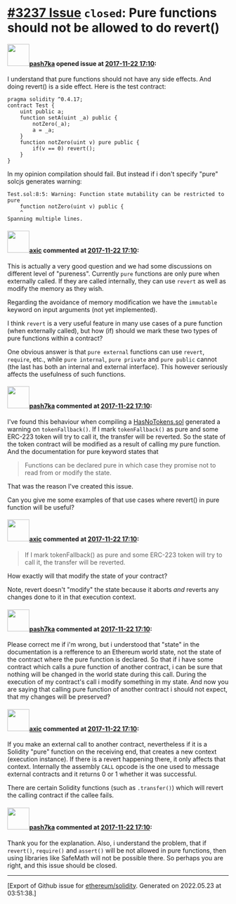 # [\#3237 Issue](https://github.com/ethereum/solidity/issues/3237) `closed`: Pure functions should not be allowed to do revert()

#### <img src="https://avatars.githubusercontent.com/u/2335215?v=4" width="50">[pash7ka](https://github.com/pash7ka) opened issue at [2017-11-22 17:10](https://github.com/ethereum/solidity/issues/3237):

I understand that pure functions should not have any side effects. And doing revert() is a side effect.
Here is the test contract:
```
pragma solidity ^0.4.17;
contract Test {
    uint public a;
    function setA(uint _a) public {
        notZero(_a);
        a = _a;
    }
    function notZero(uint v) pure public {
        if(v == 0) revert();
    }
}
```
In my opinion compilation should fail. But instead if i don't specify "pure" solcjs generates warning:
```
Test.sol:8:5: Warning: Function state mutability can be restricted to pure
    function notZero(uint v) public {
    ^
Spanning multiple lines.
```

#### <img src="https://avatars.githubusercontent.com/u/20340?v=4" width="50">[axic](https://github.com/axic) commented at [2017-11-22 17:10](https://github.com/ethereum/solidity/issues/3237#issuecomment-346416283):

This is actually a very good question and we had some discussions on different level of "pureness". Currently `pure` functions are only pure when externally called. If they are called internally, they can use `revert` as well as modify the memory as they wish.

Regarding the avoidance of memory modification we have the `immutable` keyword on input arguments (not yet implemented).

I think `revert` is a very useful feature in many use cases of a pure function (when externally called), but how (if) should we mark these two types of pure functions within a contract?

One obvious answer is that `pure external` functions can use `revert`, `require`, etc., while `pure internal`, `pure private`  and `pure public` cannot (the last has both an internal and external interface). This however seriously affects the usefulness of such functions.

#### <img src="https://avatars.githubusercontent.com/u/2335215?v=4" width="50">[pash7ka](https://github.com/pash7ka) commented at [2017-11-22 17:10](https://github.com/ethereum/solidity/issues/3237#issuecomment-346422467):

I've found this behaviour when compiling a [HasNoTokens.sol](https://github.com/OpenZeppelin/zeppelin-solidity/blob/master/contracts/ownership/HasNoTokens.sol) generated a warning on ``tokenFallback()``.
If I mark  ``tokenFallback()`` as pure and some ERC-223 token will try to call it, the transfer will be reverted. So the state of the token contract will be modified as a result of calling my pure function.
And the documentation for pure keyword states that
> Functions can be declared pure in which case they promise not to read from or modify the state.

That was the reason I've created this issue.

Can you give me some examples of that use cases where revert() in pure function will be useful?

#### <img src="https://avatars.githubusercontent.com/u/20340?v=4" width="50">[axic](https://github.com/axic) commented at [2017-11-22 17:10](https://github.com/ethereum/solidity/issues/3237#issuecomment-346423254):

> If I mark tokenFallback() as pure and some ERC-223 token will try to call it, the transfer will be reverted.

How exactly will that modify the state of your contract?

Note, revert doesn't "modify" the state because it aborts *and* reverts any changes done to it in that execution context.

#### <img src="https://avatars.githubusercontent.com/u/2335215?v=4" width="50">[pash7ka](https://github.com/pash7ka) commented at [2017-11-22 17:10](https://github.com/ethereum/solidity/issues/3237#issuecomment-346426714):

Please correct me if i'm wrong, but i understood that "state" in the documentation is a refference to an Ethereum world state, not the state of the contract where the pure function is declared.
So that if i have some contract which calls a pure function of another contract, i can be sure that nothing will be changed in the world state during this call.
During the execution of my contract's call i modify something in my state.
And now you are saying that calling pure function of another contract i should not expect, that my changes will be preserved?

#### <img src="https://avatars.githubusercontent.com/u/20340?v=4" width="50">[axic](https://github.com/axic) commented at [2017-11-22 17:10](https://github.com/ethereum/solidity/issues/3237#issuecomment-346428948):

If you make an external call to another contract, nevertheless if it is a Solidity "pure" function on the receiving end, that creates a new context (execution instance). If there is a revert happening there, it only affects that context. Internally the assembly `CALL` opcode is the one used to message external contracts and it returns 0 or 1 whether it was successful.

There are certain Solidity functions (such as `.transfer()`) which will revert the calling contract if the callee fails.

#### <img src="https://avatars.githubusercontent.com/u/2335215?v=4" width="50">[pash7ka](https://github.com/pash7ka) commented at [2017-11-22 17:10](https://github.com/ethereum/solidity/issues/3237#issuecomment-346429404):

Thank you for the explanation.
Also, i understand the problem, that if ``revert()``, ``require()`` and ``assert()`` will be not allowed in pure functions, then using libraries like SafeMath will not be possible there.
So perhaps you are right, and this issue should be closed.


-------------------------------------------------------------------------------



[Export of Github issue for [ethereum/solidity](https://github.com/ethereum/solidity). Generated on 2022.05.23 at 03:51:38.]

